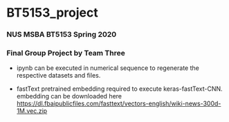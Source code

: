 # BT5153_project
### NUS MSBA BT5153 Spring 2020 
### Final Group Project by Team Three

- ipynb can be executed in numerical sequence to regenerate the respective datasets and files.

- fastText pretrained embedding required to execute keras-fastText-CNN. embedding can be downloaded here <https://dl.fbaipublicfiles.com/fasttext/vectors-english/wiki-news-300d-1M.vec.zip>
